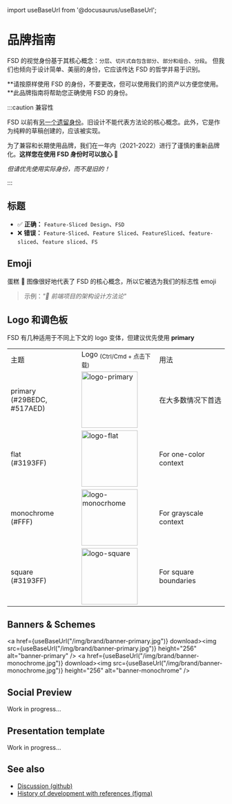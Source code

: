 import useBaseUrl from '@docusaurus/useBaseUrl';

# 品牌指南

FSD 的视觉身份基于其核心概念：`分层`、`切片式自包含部分`、`部分和组合`、`分段`。
但我们也倾向于设计简单、美丽的身份，它应该传达 FSD 的哲学并易于识别。

**请按原样使用 FSD 的身份，不要更改，但可以使用我们的资产以方便您使用。**此品牌指南将帮助您正确使用 FSD 的身份。

:::caution 兼容性

FSD 以前有[另一个遗留身份](https://drive.google.com/drive/folders/11Y-3qZ_C9jOFoW2UbSp11YasOhw4yBdl?usp=sharing)。旧设计不能代表方法论的核心概念。此外，它是作为纯粹的草稿创建的，应该被实现。

为了兼容和长期使用品牌，我们在一年内（2021-2022）进行了谨慎的重新品牌化。**这样您在使用 FSD 身份时可以放心 🍰**

*但请优先使用实际身份，而不是旧的！*

:::

## 标题

- ✅ **正确：** `Feature-Sliced Design`、`FSD`
- ❌ **错误：** `Feature-Sliced`、`Feature Sliced`、`FeatureSliced`、`feature-sliced`、`feature sliced`、`FS`

## Emoji

蛋糕 🍰 图像很好地代表了 FSD 的核心概念，所以它被选为我们的标志性 emoji

> 示例：*"🍰 前端项目的架构设计方法论"*

## Logo 和调色板

FSD 有几种适用于不同上下文的 logo 变体，但建议优先使用 **primary**

<!-- FIXME: refactor; use as Brand component for? -->
<!-- FIXME: Fix downloading -->

<table style={{ textAlign: "center" }}>
    <tr>
        <td>主题</td>
        <td>Logo <sub style={{ color: "gray", display: "block" }}>(Ctrl/Cmd + 点击下载)</sub></td>
        <td>用法</td>
    </tr>
    <tr>
        <td style={{ color: "#FFF", background: "linear-gradient(135deg, rgba(41,190,220,1) 0%, rgba(81,122,237,1) 100%)" }}>primary <br/> (#29BEDC, #517AED)</td>
        <td><a href={useBaseUrl("/img/brand/logo-primary.png")} download><img src={useBaseUrl("/img/brand/logo-primary.png")} height="130" alt="logo-primary" /></a></td>
        <td>在大多数情况下首选</td>
    </tr>
    <tr>
        <td style={{ color: "#FFF", background: "#3193FF" }}>flat <br/> (#3193FF)</td>
        <td><a href={useBaseUrl("/img/brand/logo-flat.png")} download><img src={useBaseUrl("/img/brand/logo-flat.png")} height="130" alt="logo-flat" /></a></td>
        <td>For one-color context</td>
    </tr>
    <tr>
        <td style={{ color: "#000", background: "#FFF" }}>monochrome <br /> (#FFF)</td>
        <td style={{ color: "#000", background: "#242526" }}><a href={useBaseUrl("/img/brand/logo-monochrome.png")} download><img src={useBaseUrl("/img/brand/logo-monochrome.png")} height="130" alt="logo-monocrhome" /></a></td>
        <td>For grayscale context</td>
    </tr>
    <tr>
        <td style={{ color: "#FFF", background: "#3193FF" }}>square <br/> (#3193FF)</td>
        <td><a href={useBaseUrl("/img/brand/logo-square.png")} download><img src={useBaseUrl("/img/brand/logo-square.png")} height="130" alt="logo-square" /></a></td>
        <td>For square boundaries</td>
    </tr>
</table>

## Banners & Schemes

<a href={useBaseUrl("/img/brand/banner-primary.jpg")} download><img src={useBaseUrl("/img/brand/banner-primary.jpg")} height="256" alt="banner-primary" /></a>
<a href={useBaseUrl("/img/brand/banner-monochrome.jpg")} download><img src={useBaseUrl("/img/brand/banner-monochrome.jpg")} height="256" alt="banner-monochrome" /></a>

## Social Preview

Work in progress...

## Presentation template

Work in progress...

## See also

- [Discussion (github)](https://github.com/feature-sliced/documentation/discussions/399)
- [History of development with references (figma)](https://www.figma.com/file/RPphccpoeasVB0lMpZwPVR/FSD-Brand?node-id=0%3A1)
